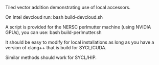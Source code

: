 Tiled vector addition demonstrating use of local accessors.

On Intel devcloud run:
    bash build-devcloud.sh

A script is provided for the NERSC perlmutter machine (using NVIDIA GPUs),
you can use:
    bash build-perlmutter.sh

It should be easy to modify for local installations as long as you have a
version of clang++ that is build for SYCL/CUDA.

Similar methods should work for SYCL/HIP.
